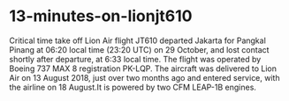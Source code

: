 # 13-minutes-on-lionjt610
Critical time take off
      Lion Air flight JT610 departed Jakarta for Pangkal Pinang at 06:20 local time (23:20 UTC) on 29 October,
      and lost contact shortly after departure, at 6:33 local time.  The flight was operated by Boeing 737 MAX 8 registration PK-LQP.
      The aircraft was delivered to Lion Air on 13 August 2018, just over two months ago and entered service, 
      with the airline on 18 August.It is powered by two CFM LEAP-1B engines.
      
